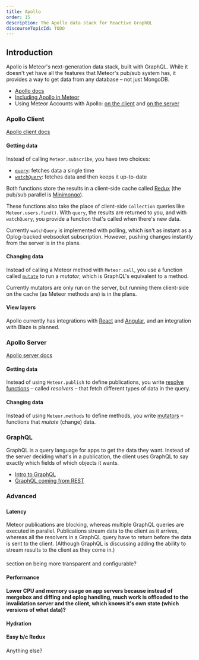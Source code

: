 ```yaml
---
title: Apollo
order: 15
description: The Apollo data stack for Reactive GraphQL
discourseTopicId: TODO
---
```


<h2 id="introduction">Introduction</h2>

Apollo is Meteor's next-generation data stack, built with GraphQL. While it doesn't yet have all the features that Meteor's pub/sub system has, it provides a way to get data from any database – not just MongoDB.

- [Apollo docs](http://docs.apollostack.com/)
- [Including Apollo in Meteor](http://docs.apollostack.com/apollo-client/meteor.html#Using-Express-with-WebApp)
- Using Meteor Accounts with Apollo: [on the client](http://docs.apollostack.com/apollo-client/meteor.html#Using-with-Meteor-Accounts) and [on the server](http://docs.apollostack.com/apollo-client/meteor.html#Getting-the-current-user)

<h3 id="client">Apollo Client</h3>

[Apollo client docs](http://docs.apollostack.com/apollo-client/index.html)

<h4 id="getting-data">Getting data</h4>

Instead of calling `Meteor.subscribe`, you have two choices:

- [`query`](http://docs.apollostack.com/apollo-client/core.html#query): fetches data a single time
- [`watchQuery`](http://docs.apollostack.com/apollo-client/core.html#watchQuery): fetches data and then keeps it up-to-date

Both functions store the results in a client-side cache called [Redux](http://redux.js.org/) (the pub/sub parallel is [Minimongo](http://guide.meteor.com/collections.html#client-collections)).

These functions also take the place of client-side `Collection` queries like `Meteor.users.find()`. With `query`, the results are returned to you, and with `watchQuery`, you provide a function that's called when there's new data.

Currently `watchQuery` is implemented with polling, which isn't as instant as a Oplog-backed websocket subscription. However, pushing changes instantly from the server is in the plans.

<h4 id="changing-data">Changing data</h4>

Instead of calling a Meteor method with `Meteor.call`, you use a function called [`mutate`](http://docs.apollostack.com/apollo-client/core.html#mutate) to run a *mutator*, which is GraphQL's equivalent to a method.

Currently mutators are only run on the server, but running them client-side on the cache (as Meteor methods are) is in the plans.

<h4 id="view-layers">View layers</h4>

Apollo currently has integrations with [React](http://docs.apollostack.com/apollo-client/react.html) and [Angular](http://docs.apollostack.com/apollo-client/angular2.html), and an integration with Blaze is planned.

<h3 id="server">Apollo Server</h3>

[Apollo server docs](http://docs.apollostack.com/apollo-server/index.html)

<h4 id="getting-data-server">Getting data</h4>

Instead of using `Meteor.publish` to define publications, you write [resolve functions](http://docs.apollostack.com/apollo-server/resolvers.html) – called *resolvers* – that fetch different types of data in the query.

<h4 id="changing-data-server">Changing data</h4>

Instead of using `Meteor.methods` to define methods, you write [mutators](TODO) – functions that *mutate* (change) data.

<h3 id="graphql">GraphQL</h3>

GraphQL is a query language for apps to get the data they want. Instead of the server deciding what's in a publication, the client uses GraphQL to say exactly which fields of which objects it wants. 

- [Intro to GraphQL](https://medium.com/apollo-stack/the-basics-of-graphql-in-5-links-9e1dc4cac055)
- [GraphQL coming from REST](https://medium.com/apollo-stack/how-do-i-graphql-2fcabfc94a01#.pfdj5bxxj)

<h3 id="advanced">Advanced<h3>

<h4 id="latency">Latency</h4>

Meteor publications are blocking, whereas multiple GraphQL queries are executed in parallel. Publications stream data to the client as it arrives, whereas all the resolvers in a GraphQL query have to return before the data is sent to the client. (Although GraphQL is discussing adding the ability to stream results to the client as they come in.)

<h4></h4>

section on being more transparent and configurable?

<h4 id="performance">Performance<h4>

Lower CPU and memory usage on app servers because instead of mergebox and diffing and oplog handling, much work is offloaded to the invalidation server and the client, which knows it's own state (which versions of what data)?

<h4 id="hydration">Hydration<h4>

Easy b/c Redux

<h4></h4>

Anything else?
